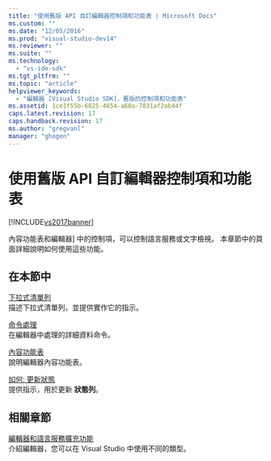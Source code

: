 ```yaml
---
title: "使用舊版 API 自訂編輯器控制項和功能表 | Microsoft Docs"
ms.custom: ""
ms.date: "12/05/2016"
ms.prod: "visual-studio-dev14"
ms.reviewer: ""
ms.suite: ""
ms.technology: 
  - "vs-ide-sdk"
ms.tgt_pltfrm: ""
ms.topic: "article"
helpviewer_keywords: 
  - "編輯器 [Visual Studio SDK]，舊版的控制項和功能表"
ms.assetid: 1ce1f55b-6825-4654-a60a-7831af2ab44f
caps.latest.revision: 17
caps.handback.revision: 17
ms.author: "gregvanl"
manager: "ghogen"
---
```

# 使用舊版 API 自訂編輯器控制項和功能表
[!INCLUDE[vs2017banner](../code-quality/includes/vs2017banner.md)]

內容功能表和編輯器\] 中的控制項，可以控制語言服務或文字檢視。 本章節中的頁面詳細說明如何使用這些功能。  
  
## 在本節中  
 [下拉式清單列](../extensibility/drop-down-bar.md)  
 描述下拉式清單列，並提供實作它的指示。  
  
 [命令處理](../extensibility/command-handling.md)  
 在編輯器中處理的詳細資料命令。  
  
 [內容功能表](../extensibility/context-menus.md)  
 說明編輯器內容功能表。  
  
 [如何: 更新狀態](../extensibility/how-to-update-the-status-bar.md)  
 提供指示，用於更新 **狀態列**。  
  
## 相關章節  
 [編輯器和語言服務擴充功能](../extensibility/editor-and-language-service-extensions.md)  
 介紹編輯器，您可以在 Visual Studio 中使用不同的類型。